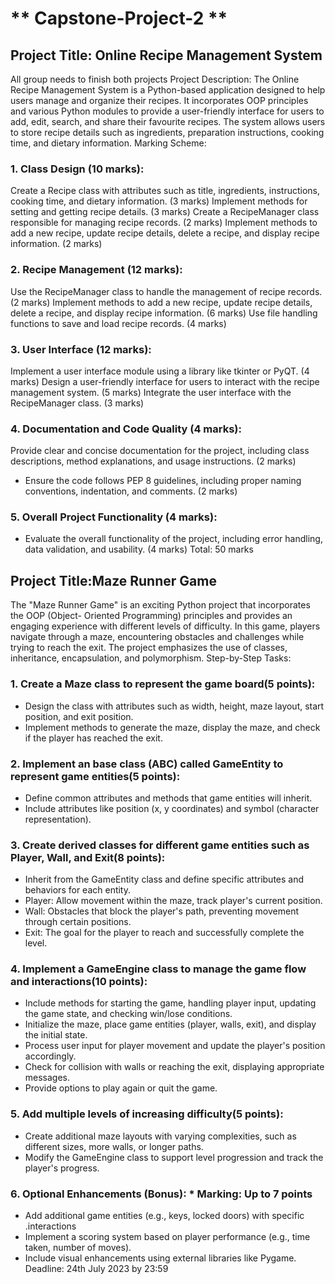 # ** Capstone-Project-2 **

## Project Title: Online Recipe Management System

All group needs to finish both projects
Project Description:
The Online Recipe Management System is a Python-based application designed to help users manage and organize their recipes. It incorporates OOP principles and various Python modules to provide a user-friendly interface for users to add, edit, search, and share their favourite recipes. The system allows users to store recipe details such as ingredients, preparation instructions, cooking time, and dietary information.
Marking Scheme:

### 1. Class Design (10 marks):

Create a Recipe class with attributes such as title, ingredients, instructions, cooking time, and dietary information. (3 marks)
Implement methods for setting and getting recipe details. (3 marks)
Create a RecipeManager class responsible for managing recipe records. (2 marks)
Implement methods to add a new recipe, update recipe details, delete a recipe, and display recipe information. (2 marks)

### 2. Recipe Management (12 marks):

Use the RecipeManager class to handle the management of recipe records. (2 marks)
Implement methods to add a new recipe, update recipe details, delete a recipe, and display recipe information. (6 marks)
Use file handling functions to save and load recipe records. (4 marks)

### 3. User Interface (12 marks):

Implement a user interface module using a library like tkinter or PyQT. (4 marks)
Design a user-friendly interface for users to interact with the recipe management system. (5 marks)
Integrate the user interface with the RecipeManager class. (3 marks)

### 4. Documentation and Code Quality (4 marks):

Provide clear and concise documentation for the project, including class descriptions, method explanations, and usage instructions. (2 marks)

-   Ensure the code follows PEP 8 guidelines, including proper naming
    conventions, indentation, and comments. (2 marks)

### 5. Overall Project Functionality (4 marks):

-   Evaluate the overall functionality of the project, including error handling, data
    validation, and usability. (4 marks)
    Total: 50 marks

## Project Title:Maze Runner Game

The "Maze Runner Game" is an exciting Python project that incorporates the OOP (Object-
Oriented Programming) principles and provides an engaging experience with different levels
of difficulty.
In this game, players navigate through a maze, encountering obstacles and challenges while
trying to reach the exit. The project emphasizes the use of classes, inheritance, encapsulation,
and polymorphism.
Step-by-Step Tasks:

### 1. Create a Maze class to represent the game board(5 points):

-   Design the class with attributes such as width, height, maze layout, start
    position, and exit position.
-   Implement methods to generate the maze, display the maze, and check
    if the player has reached the exit.

### 2. Implement an base class (ABC) called GameEntity to represent game entities(5 points):

-   Define common attributes and methods that game entities will inherit.
-   Include attributes like position (x, y coordinates) and symbol (character
    representation).

### 3. Create derived classes for different game entities such as Player, Wall, and Exit(8 points):

-   Inherit from the GameEntity class and define specific attributes and
    behaviors for each entity.
-   Player: Allow movement within the maze, track player's current position.
-   Wall: Obstacles that block the player's path, preventing movement
    through certain positions.
-   Exit: The goal for the player to reach and successfully complete the level.

### 4. Implement a GameEngine class to manage the game flow and interactions(10 points):

-   Include methods for starting the game, handling player input, updating
    the game state, and checking win/lose conditions.
-   Initialize the maze, place game entities (player, walls, exit), and display
    the initial state.
-   Process user input for player movement and update the player's
    position accordingly.
-   Check for collision with walls or reaching the exit, displaying appropriate
    messages.
-   Provide options to play again or quit the game.

### 5. Add multiple levels of increasing difficulty(5 points):

-   Create additional maze layouts with varying complexities, such as
    different sizes, more walls, or longer paths.
-   Modify the GameEngine class to support level progression and track the
    player's progress.

### 6. Optional Enhancements (Bonus): \* Marking: Up to 7 points

-   Add additional game entities (e.g., keys, locked doors) with specific
    .interactions
-   Implement a scoring system based on player performance (e.g., time
    taken, number of moves).
-   Include visual enhancements using external libraries like Pygame.
    Deadline: 24th July 2023 by 23:59
